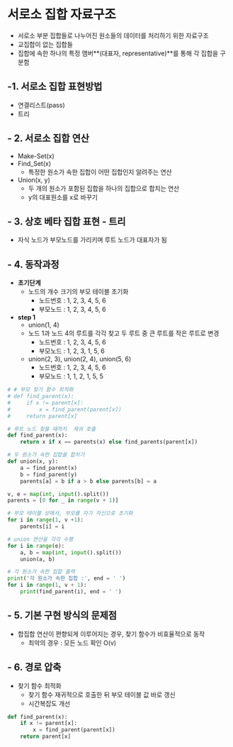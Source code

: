 # 서로소 집합 자료구조
- 서로소 부분 집합들로 나누어진 원소들의 데이터를 처리하기 위한 자료구조
- 교집합이 없는 집합들
- 집합에 속한 하나의 특정 맴버**(대표자, representative)**를 통해 각 집합을 구분함

## 

## -1. 서로소 집합 표현방법

- 연결리스트(pass)
- 트리

## - 2. 서로소 집합 연산

- Make-Set(x)
- Find_Set(x)
  - 특정한 원소가 속한 집합이 어떤 집합인지 알려주는 연산
- Union(x, y)
  - 두 개의 원소가 포함된 집합을 하나의 집합으로 합치는 연산
  - y의 대표원소를 x로 바꾸기

## - 3. 상호 베타 집합 표현 - 트리

- 자식 노드가 부모노드를 가리키며 루트 노드가 대표자가 됨

## - 4. 동작과정
- **초기단계**
   -  노드의 개수 크기의 부모 테이블 초기화
      -  노드번호 : 1, 2, 3, 4, 5, 6
      -  부모노드 : 1, 2, 3, 4, 5, 6
- **step 1**
  - union(1, 4)
  - 노드 1과 노드 4의 루트를 각각 찾고 두 루트 중 큰 루트를 작은 루트로 변경
    - 노드번호 : 1, 2, 3, 4, 5, 6
    - 부모노드 : 1, 2, 3, 1, 5, 6
  - union(2, 3), union(2, 4), union(5, 6)
    - 노드번호 : 1, 2, 3, 4, 5, 6
    - 부모노드 : 1, 1, 2, 1, 5, 5
```python
# # 부모 찾기 함수 최적화
# def find_parent(x):
#     if x != parent[x]:
#         x = find_parent(parent[x])
#     return parent[x]

# 루트 노드 찾을 때까지  재귀 호출
def find_parent(x):
    return x if x == parents(x) else find_parents(parent[x])

# 두 원소가 속한 집합을 합치기
def union(x, y):
    a = find_parent(x)
    b = find_parent(y)
    parents[a] = b if a > b else parents[b] = a

v, e = map(int, input().split())
parents = [0 for _ in range(v + 1)]

# 부모 테이블 상에서, 부모를 자기 자신으로 초기화
for i in range(1, v +1):
    parents[i] = i

# union 연산을 각각 수행
for i in range(e):
    a, b = map(int, input().split())
    union(a, b)

# 각 원소가 속한 집합 출력
print('각 원소가 속한 집합 :', end = ' ')
for i in range(1, v + 1):
    print(find_parent(i), end = ' ')

```

## - 5. 기본 구현 방식의 문제점
- 합집합 연산이 편향되게 이루어지는 경우, 찾기 함수가 비효율적으로 동작
    - 최악의 경우 : 모든 노드 확인 O(v)

## - 6. 경로 압축
- 찾기 함수 최적화
  - 찾기 함수 재귀적으로 호출한 뒤 부모 테이블 값 바로 갱신
  - 시간복잡도 개선

```python
def find_parent(x):
    if x != parent[x]:
        x = find_parent(parent[x])
    return parent[x]
```